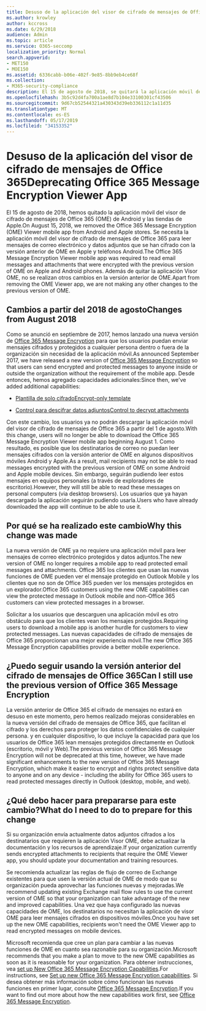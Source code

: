 ```yaml
---
title: Desuso de la aplicación del visor de cifrado de mensajes de Office 365
ms.author: krowley
author: kccross
ms.date: 6/29/2018
audience: Admin
ms.topic: article
ms.service: O365-seccomp
localization_priority: Normal
search.appverid:
- MET150
- MOE150
ms.assetid: 6336cabb-b06e-402f-9e85-8bb9eb4ce68f
ms.collection:
- M365-security-compliance
description: El 15 de agosto de 2018, se quitará la aplicación móvil del visor de cifrado de mensajes de Office 365 (OME) de Android y las tiendas de Apple. Se necesita la aplicación móvil del visor de cifrado de mensajes de Office 365 para leer mensajes de correo electrónico y datos adjuntos que se han cifrado con la versión anterior de OME en Apple y teléfonos Android. Además de quitar la aplicación Visor OME, no se realizan otros cambios en la versión anterior de OME.
ms.openlocfilehash: 3b5c92d4fa700a1ae8d7b104e33100301cf43506
ms.sourcegitcommit: 9d67cb52544321a430343d39eb336112c1a11d35
ms.translationtype: MT
ms.contentlocale: es-ES
ms.lasthandoff: 05/17/2019
ms.locfileid: "34153352"
---
```

# <a name="deprecating-office-365-message-encryption-viewer-app"></a><span data-ttu-id="5989b-105">Desuso de la aplicación del visor de cifrado de mensajes de Office 365</span><span class="sxs-lookup"><span data-stu-id="5989b-105">Deprecating Office 365 Message Encryption Viewer App</span></span>

<span data-ttu-id="5989b-106">El 15 de agosto de 2018, hemos quitado la aplicación móvil del visor de cifrado de mensajes de Office 365 (OME) de Android y las tiendas de Apple.</span><span class="sxs-lookup"><span data-stu-id="5989b-106">On August 15, 2018, we removed the Office 365 Message Encryption (OME) Viewer mobile app from Android and Apple stores.</span></span> <span data-ttu-id="5989b-107">Se necesita la aplicación móvil del visor de cifrado de mensajes de Office 365 para leer mensajes de correo electrónico y datos adjuntos que se han cifrado con la versión anterior de OME en Apple y teléfonos Android.</span><span class="sxs-lookup"><span data-stu-id="5989b-107">The Office 365 Message Encryption Viewer mobile app was required to read email messages and attachments that were encrypted with the previous version of OME on Apple and Android phones.</span></span> <span data-ttu-id="5989b-108">Además de quitar la aplicación Visor OME, no se realizan otros cambios en la versión anterior de OME.</span><span class="sxs-lookup"><span data-stu-id="5989b-108">Apart from removing the OME Viewer app, we are not making any other changes to the previous version of OME.</span></span>
  
## <a name="changes-from-august-2018"></a><span data-ttu-id="5989b-109">Cambios a partir del 2018 de agosto</span><span class="sxs-lookup"><span data-stu-id="5989b-109">Changes from August 2018</span></span>

<span data-ttu-id="5989b-110">Como se anunció en septiembre de 2017, hemos lanzado una nueva versión de [Office 365 Message Encryption](https://aka.ms/ome2017) para que los usuarios puedan enviar mensajes cifrados y protegidos a cualquier persona dentro o fuera de la organización sin necesidad de la aplicación móvil.</span><span class="sxs-lookup"><span data-stu-id="5989b-110">As announced September 2017, we have released a new version of [Office 365 Message Encryption](https://aka.ms/ome2017) so that users can send encrypted and protected messages to anyone inside or outside the organization without the requirement of the mobile app.</span></span> <span data-ttu-id="5989b-111">Desde entonces, hemos agregado capacidades adicionales:</span><span class="sxs-lookup"><span data-stu-id="5989b-111">Since then, we've added additional capabilities:</span></span>
  
- [<span data-ttu-id="5989b-112">Plantilla de solo cifrado</span><span class="sxs-lookup"><span data-stu-id="5989b-112">Encrypt-only template</span></span>](https://aka.ms/encryptonly)

- [<span data-ttu-id="5989b-113">Control para descifrar datos adjuntos</span><span class="sxs-lookup"><span data-stu-id="5989b-113">Control to decrypt attachments</span></span>](https://techcommunity.microsoft.com/t5/Security-Privacy-and-Compliance/Admin-control-for-attachments-now-available-in-Office-365/ba-p/204007)
    
<span data-ttu-id="5989b-114">Con este cambio, los usuarios ya no podrán descargar la aplicación móvil del visor de cifrado de mensajes de Office 365 a partir del 1 de agosto.</span><span class="sxs-lookup"><span data-stu-id="5989b-114">With this change, users will no longer be able to download the Office 365 Message Encryption Viewer mobile app beginning August 1.</span></span> <span data-ttu-id="5989b-115">Como resultado, es posible que los destinatarios de correo no puedan leer mensajes cifrados con la versión anterior de OME en algunos dispositivos móviles Android y Apple.</span><span class="sxs-lookup"><span data-stu-id="5989b-115">As a result, mail recipients may not be able to read messages encrypted with the previous version of OME on some Android and Apple mobile devices.</span></span> <span data-ttu-id="5989b-116">Sin embargo, seguirán pudiendo leer estos mensajes en equipos personales (a través de exploradores de escritorio).</span><span class="sxs-lookup"><span data-stu-id="5989b-116">However, they will still be able to read these messages on personal computers (via desktop browsers).</span></span> <span data-ttu-id="5989b-117">Los usuarios que ya hayan descargado la aplicación seguirán pudiendo usarla.</span><span class="sxs-lookup"><span data-stu-id="5989b-117">Users who have already downloaded the app will continue to be able to use it.</span></span>
  
## <a name="why-this-change-was-made"></a><span data-ttu-id="5989b-118">Por qué se ha realizado este cambio</span><span class="sxs-lookup"><span data-stu-id="5989b-118">Why this change was made</span></span>

<span data-ttu-id="5989b-119">La nueva versión de OME ya no requiere una aplicación móvil para leer mensajes de correo electrónico protegidos y datos adjuntos.</span><span class="sxs-lookup"><span data-stu-id="5989b-119">The new version of OME no longer requires a mobile app to read protected email messages and attachments.</span></span> <span data-ttu-id="5989b-120">Office 365 los clientes que usan las nuevas funciones de OME pueden ver el mensaje protegido en Outlook Mobile y los clientes que no son de Office 365 pueden ver los mensajes protegidos en un explorador.</span><span class="sxs-lookup"><span data-stu-id="5989b-120">Office 365 customers using the new OME capabilities can view the protected message in Outlook mobile and non-Office 365 customers can view protected messages in a browser.</span></span>
  
<span data-ttu-id="5989b-121">Solicitar a los usuarios que descarguen una aplicación móvil es otro obstáculo para que los clientes vean los mensajes protegidos.</span><span class="sxs-lookup"><span data-stu-id="5989b-121">Requiring users to download a mobile app is another hurdle for customers to view protected messages.</span></span> <span data-ttu-id="5989b-122">Las nuevas capacidades de cifrado de mensajes de Office 365 proporcionan una mejor experiencia móvil.</span><span class="sxs-lookup"><span data-stu-id="5989b-122">The new Office 365 Message Encryption capabilities provide a better mobile experience.</span></span>
  
## <a name="can-i-still-use-the-previous-version-of-office-365-message-encryption"></a><span data-ttu-id="5989b-123">¿Puedo seguir usando la versión anterior del cifrado de mensajes de Office 365</span><span class="sxs-lookup"><span data-stu-id="5989b-123">Can I still use the previous version of Office 365 Message Encryption</span></span>

<span data-ttu-id="5989b-124">La versión anterior de Office 365 el cifrado de mensajes no estará en desuso en este momento, pero hemos realizado mejoras considerables en la nueva versión del cifrado de mensajes de Office 365, que facilitan el cifrado y los derechos para proteger los datos confidenciales de cualquier persona. y en cualquier dispositivo, lo que incluye la capacidad para que los usuarios de Office 365 lean mensajes protegidos directamente en Outlook (escritorio, móvil y Web).</span><span class="sxs-lookup"><span data-stu-id="5989b-124">The previous version of Office 365 Message Encryption will not be deprecated at this time, however, we have made significant enhancements to the new version of Office 365 Message Encryption, which make it easier to encrypt and rights protect sensitive data to anyone and on any device - including the ability for Office 365 users to read protected messages directly in Outlook (desktop, mobile, and web).</span></span> 
  
## <a name="what-do-i-need-to-do-to-prepare-for-this-change"></a><span data-ttu-id="5989b-125">¿Qué debo hacer para prepararse para este cambio?</span><span class="sxs-lookup"><span data-stu-id="5989b-125">What do I need to do to prepare for this change</span></span>

<span data-ttu-id="5989b-126">Si su organización envía actualmente datos adjuntos cifrados a los destinatarios que requieren la aplicación Visor OME, debe actualizar la documentación y los recursos de aprendizaje.</span><span class="sxs-lookup"><span data-stu-id="5989b-126">If your organization currently sends encrypted attachments to recipients that require the OME Viewer app, you should update your documentation and training resources.</span></span>
  
<span data-ttu-id="5989b-127">Se recomienda actualizar las reglas de flujo de correo de Exchange existentes para que usen la versión actual de OME de modo que su organización pueda aprovechar las funciones nuevas y mejoradas.</span><span class="sxs-lookup"><span data-stu-id="5989b-127">We recommend updating existing Exchange mail flow rules to use the current version of OME so that your organization can take advantage of the new and improved capabilities.</span></span> <span data-ttu-id="5989b-128">Una vez que haya configurado las nuevas capacidades de OME, los destinatarios no necesitan la aplicación de visor OME para leer mensajes cifrados en dispositivos móviles.</span><span class="sxs-lookup"><span data-stu-id="5989b-128">Once you have set up the new OME capabilities, recipients won't need the OME Viewer app to read encrypted messages on mobile devices.</span></span>
  
<span data-ttu-id="5989b-129">Microsoft recomienda que cree un plan para cambiar a las nuevas funciones de OME en cuanto sea razonable para su organización.</span><span class="sxs-lookup"><span data-stu-id="5989b-129">Microsoft recommends that you make a plan to move to the new OME capabilities as soon as it is reasonable for your organization.</span></span> <span data-ttu-id="5989b-130">Para obtener instrucciones, vea [set up New Office 365 Message Encryption Capabilities](set-up-new-message-encryption-capabilities.md).</span><span class="sxs-lookup"><span data-stu-id="5989b-130">For instructions, see [Set up new Office 365 Message Encryption capabilities](set-up-new-message-encryption-capabilities.md).</span></span> <span data-ttu-id="5989b-131">Si desea obtener más información sobre cómo funcionan las nuevas funciones en primer lugar, consulte [Office 365 Message Encryption](ome.md).</span><span class="sxs-lookup"><span data-stu-id="5989b-131">If you want to find out more about how the new capabilities work first, see [Office 365 Message Encryption](ome.md).</span></span>
  

